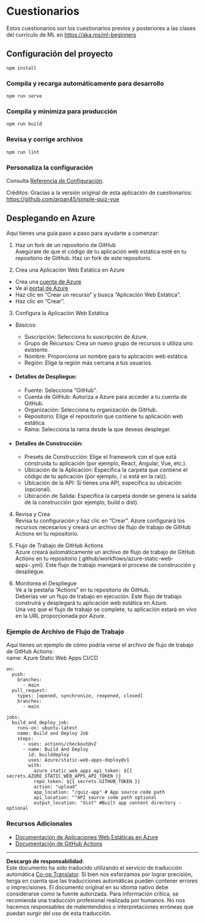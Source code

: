 <!--
CO_OP_TRANSLATOR_METADATA:
{
  "original_hash": "6d130dffca5db70d7e615f926cb1ad4c",
  "translation_date": "2025-09-03T23:48:12+00:00",
  "source_file": "quiz-app/README.md",
  "language_code": "es"
}
-->
# Cuestionarios

Estos cuestionarios son los cuestionarios previos y posteriores a las clases del currículo de ML en https://aka.ms/ml-beginners

## Configuración del proyecto

```
npm install
```

### Compila y recarga automáticamente para desarrollo

```
npm run serve
```

### Compila y minimiza para producción

```
npm run build
```

### Revisa y corrige archivos

```
npm run lint
```

### Personaliza la configuración

Consulta [Referencia de Configuración](https://cli.vuejs.org/config/).

Créditos: Gracias a la versión original de esta aplicación de cuestionarios: https://github.com/arpan45/simple-quiz-vue

## Desplegando en Azure

Aquí tienes una guía paso a paso para ayudarte a comenzar:

1. Haz un fork de un repositorio de GitHub  
Asegúrate de que el código de tu aplicación web estática esté en tu repositorio de GitHub. Haz un fork de este repositorio.

2. Crea una Aplicación Web Estática en Azure  
- Crea una [cuenta de Azure](http://azure.microsoft.com)  
- Ve al [portal de Azure](https://portal.azure.com)  
- Haz clic en “Crear un recurso” y busca “Aplicación Web Estática”.  
- Haz clic en “Crear”.  

3. Configura la Aplicación Web Estática  
- Básicos:  
  - Suscripción: Selecciona tu suscripción de Azure.  
  - Grupo de Recursos: Crea un nuevo grupo de recursos o utiliza uno existente.  
  - Nombre: Proporciona un nombre para tu aplicación web estática.  
  - Región: Elige la región más cercana a tus usuarios.  

- #### Detalles de Despliegue:  
  - Fuente: Selecciona “GitHub”.  
  - Cuenta de GitHub: Autoriza a Azure para acceder a tu cuenta de GitHub.  
  - Organización: Selecciona tu organización de GitHub.  
  - Repositorio: Elige el repositorio que contiene tu aplicación web estática.  
  - Rama: Selecciona la rama desde la que deseas desplegar.  

- #### Detalles de Construcción:  
  - Presets de Construcción: Elige el framework con el que está construida tu aplicación (por ejemplo, React, Angular, Vue, etc.).  
  - Ubicación de la Aplicación: Especifica la carpeta que contiene el código de tu aplicación (por ejemplo, / si está en la raíz).  
  - Ubicación de la API: Si tienes una API, especifica su ubicación (opcional).  
  - Ubicación de Salida: Especifica la carpeta donde se genera la salida de la construcción (por ejemplo, build o dist).  

4. Revisa y Crea  
Revisa tu configuración y haz clic en “Crear”. Azure configurará los recursos necesarios y creará un archivo de flujo de trabajo de GitHub Actions en tu repositorio.  

5. Flujo de Trabajo de GitHub Actions  
Azure creará automáticamente un archivo de flujo de trabajo de GitHub Actions en tu repositorio (.github/workflows/azure-static-web-apps-<nombre>.yml). Este flujo de trabajo manejará el proceso de construcción y despliegue.  

6. Monitorea el Despliegue  
Ve a la pestaña “Actions” en tu repositorio de GitHub.  
Deberías ver un flujo de trabajo en ejecución. Este flujo de trabajo construirá y desplegará tu aplicación web estática en Azure.  
Una vez que el flujo de trabajo se complete, tu aplicación estará en vivo en la URL proporcionada por Azure.  

### Ejemplo de Archivo de Flujo de Trabajo  

Aquí tienes un ejemplo de cómo podría verse el archivo de flujo de trabajo de GitHub Actions:  
name: Azure Static Web Apps CI/CD  
```
on:
  push:
    branches:
      - main
  pull_request:
    types: [opened, synchronize, reopened, closed]
    branches:
      - main

jobs:
  build_and_deploy_job:
    runs-on: ubuntu-latest
    name: Build and Deploy Job
    steps:
      - uses: actions/checkout@v2
      - name: Build And Deploy
        id: builddeploy
        uses: Azure/static-web-apps-deploy@v1
        with:
          azure_static_web_apps_api_token: ${{ secrets.AZURE_STATIC_WEB_APPS_API_TOKEN }}
          repo_token: ${{ secrets.GITHUB_TOKEN }}
          action: "upload"
          app_location: "/quiz-app" # App source code path
          api_location: ""API source code path optional
          output_location: "dist" #Built app content directory - optional
```

### Recursos Adicionales  
- [Documentación de Aplicaciones Web Estáticas en Azure](https://learn.microsoft.com/azure/static-web-apps/getting-started)  
- [Documentación de GitHub Actions](https://docs.github.com/actions/use-cases-and-examples/deploying/deploying-to-azure-static-web-app)  

---

**Descargo de responsabilidad**:  
Este documento ha sido traducido utilizando el servicio de traducción automática [Co-op Translator](https://github.com/Azure/co-op-translator). Si bien nos esforzamos por lograr precisión, tenga en cuenta que las traducciones automáticas pueden contener errores o imprecisiones. El documento original en su idioma nativo debe considerarse como la fuente autorizada. Para información crítica, se recomienda una traducción profesional realizada por humanos. No nos hacemos responsables de malentendidos o interpretaciones erróneas que puedan surgir del uso de esta traducción.